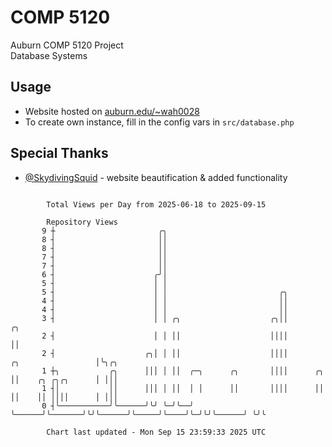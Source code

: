 # COMP 5120
Auburn COMP 5120 Project  
Database Systems

## Usage
- Website hosted on [auburn.edu/~wah0028](https://webhome.auburn.edu/~wah0028/)
- To create own instance, fill in the config vars in `src/database.php`

## Special Thanks
- [@SkydivingSquid](https://github.com/SkydivingSquid) - website beautification & added functionality

```

        Total Views per Day from 2025-06-18 to 2025-09-15

        Repository Views
       9 ┼                       ╭╮
       8 ┤                       ││
       8 ┤                       ││
       7 ┤                       ││
       7 ┤                       ││
       6 ┤                      ╭╯│
       5 ┤                      │ │
       5 ┤                      │ │                         ╭╮
       4 ┤                      │ │                         ││
       4 ┤                      │ │                         ││
       3 ┤                      │ │ ╭╮                    ╭╮││                                ╭╮
       2 ┤                      │ │ ││                    ││││                                ││
       2 ┤                    ╭╮│ │ ││                    ││││             ╭╮                 │╰╮╭╮
       1 ┼╮           ╭╮      │││ │ ││  ╭─╮      ╭╮       ││││      ╭╮     ││    ╭╮ ╭╮╭╮      │ │││
       1 ┤│           ││      │││ │ ││  │ │      ││       ││││      ││     ││    ││ ││││      │ │││
       0 ┤╰───────────╯╰──────╯╰╯ ╰─╯╰──╯ ╰──────╯╰───────╯╰╯╰──────╯╰─────╯╰────╯╰─╯╰╯╰──────╯ ╰╯╰

        Chart last updated - Mon Sep 15 23:59:33 2025 UTC
        
```
